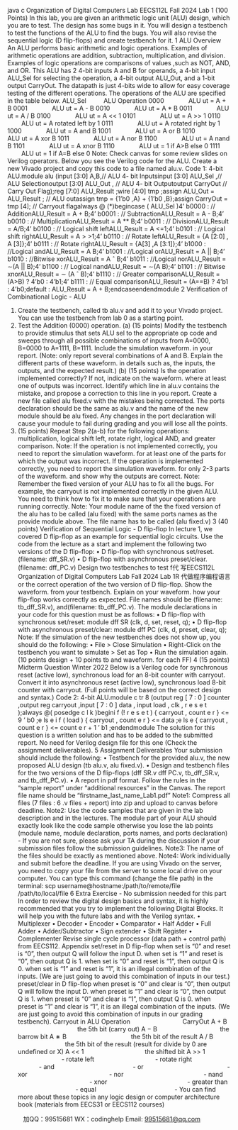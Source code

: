 java c
Organization of Digital Computers Lab
EECS112L
Fall 2024
Lab 1 (100 Points)
In this lab, you are given an arithmetic logic unit (ALU) design, which you are to test. The design has some bugs in it. You will design a testbench to test the functions of the ALU to find the bugs. You will also revise the sequential logic (D flip-flops) and create testbench for it.
1 ALU Overview
An ALU performs basic arithmetic and logic operations. Examples of arithmetic operations are addition, subtraction, multiplication, and division. Examples of logic operations are comparisons of values ,such as NOT, AND, and OR. This ALU has 2 4-bit inputs A and B for operands, a 4-bit input ALU_Sel for selecting the operation, a 4-bit output ALU_Out, and a 1-bit output CarryOut. The datapath is just 4-bits wide to allow for easy coverage testing of the different operations. The operations of the ALU are specified in the table below.
ALU_Sel          ALU Operation
0000              ALU ut = A + B
0001              ALU ut = A - B
0010              ALU ut = A * B
0011              ALU ut = A / B
0100              ALU ut = A << 1
0101              ALU ut = A >> 1
0110              ALU ut = A rotated left by 1
0111              ALU ut = A rotated right by 1
1000              ALU ut = A and B
1001              ALU ut = A or B
1010              ALU ut = A xor B
1011              ALU ut = A nor B
1100              ALU ut = A nand B
1101              ALU ut = A xnor B
1110              ALU ut = 1 if A>B else 0
1111              ALU ut = 1 if A=B else 0
Note: Check canvas for some review slides on Verilog operators.
Below you see the Verilog code for the ALU. Create a new Vivado project and copy this code to a file named alu.v.
Code 1: 4-bit ALU.module alu (input [3:0] A,B,// ALU 4- bit Inputsinput [3:0] ALU_Sel ,// ALU Selectionoutput [3:0] ALU_Out , // ALU 4- bit Outputoutput CarryOut // Carry Out Flag);reg [7:0] ALU_Result ;wire [4:0] tmp ;assign ALU_Out = ALU_Result ; // ALU outassign tmp = {1’b0 ,A} + {1’b0 ,B};assign CarryOut = tmp [4]; // Carryout flagalways @ (*)begincase ( ALU_Sel )4’ b0000 : // AdditionALU_Result = A + B;4’ b0001 : // SubtractionALU_Result = A - B;4’ b0010 : // MultiplicationALU_Result = A ** B;4’ b0011 : // DivisionALU_Result = A/B;4’ b0100 : // Logical shift leftALU_Result = A <=1;4’ b0101 : // Logical shift rightALU_Result = A > >1;4’ b0110 : // Rotate leftALU_Result = {A [2:0] , A [3]};4’ b0111 : // Rotate rightALU_Result = {A[3] ,A [3:1]};4’ b1000 : //Logical andALU_Result = A  B;4’ b1001 : //Logical orALU_Result = A || B;4’ b1010 : //Bitwise xorALU_Result = A ˆ B;4’ b1011 : //Logical norALU_Result = ∼(A || B);4’ b1100 : // Logical nandALU_Result = ∼(A  B);4’ b1101 : // Bitwise xnorALU_Result = ∼ (A ˆ B);4’ b1110 : // Greater comparisonALU_Result = (A>B) ? 4’b0 : 4’b1;4’ b1111 : // Equal comparisonALU_Result = (A==B) ? 4’b1 : 4’b0;default : ALU_Result = A + B;endcaseendendmodule
2 Verification of Combinational Logic - ALU
1. Create the testbench, called tb alu.v and add it to your Vivado project. You can use the testbench from lab 0 as a starting point.
2. Test the Addition (0000) operation.
(a) (15 points) Modify the testbench to provide stimulus that sets ALU sel to the appropriate op code and sweeps through all possible combinations of inputs from A=0000, B=0000 to A=1111, B=1111. Include the simulation waveform. in your report. (Note: only report several combinations of A and B. Explain the different parts of these waveform. in details such as, the inputs, the outputs, and the expected result.)
(b) (15 points) Is the operation implemented correctly? If not, indicate on the waveform. where at least one of outputs was incorrect. Identify which line in alu.v contains the mistake, and propose a correction to this line in you report. Create a new file called alu fixed.v with the mistakes being corrected. The ports declaration should be the same as alu.v and the name of the new module should be alu fixed. Any changes in the port declaration will cause your module to fail during grading and you will lose all the points.
3. (15 points) Repeat Step 2(a-b) for the following operations: multiplication, logical shift left, rotate right, logical AND, and greater comparison.
Note: If the operation is not implemented correctly, you need to report the simulation waveform. for at least one of the parts for which the output was incorrect. If the operation is implemented correctly, you need to report the simulation waveform. for only 2-3 parts of the waveform. and show why the outputs are correct.
Note: Remember the fixed version of your ALU has to fix all the bugs. For example, the carryout is not implemented correctly in the given ALU. You need to think how to fix it to make sure that your operations are running correctly.
Note: Your module name of the the fixed version of the alu has to be called (alu fixed) with the same ports names as the provide module above. The file name has to be called (alu fixed.v)
3 (40 points) Verification of Sequential Logic - D flip-flop
In lecture 1, we covered D flip-flop as an example for sequential logic circuits. Use the code from the lecture as a start and implement the following two versions of the D flip-flop:
• D flip-flop with synchronous set/reset. (filename: dff_SR.v)
• D flip-flop with asynchronous preset/clear. (filename: dff_PC.v)
Design two testbenches to test f代 写EECS112L Organization of Digital Computers Lab Fall 2024 Lab 1R
代做程序编程语言or the correct operation of the two version of D flip-flop. Show the waveform. from your testbench. Explain on your waveform. how your flip-flop works correctly as expected. File names should be (filename: tb_dff_SR.v), and(filename: tb_dff_PC.v).
The module declarations in your code for this question must be as follows:
• D flip-flop with synchronous set/reset: module dff SR (clk, d, set, reset, q);
• D flip-flop with asynchronous preset/clear: module dff PC (clk, d, preset, clear, q);
Note: If the simulation of the new testbenches does not show up, you should do the following:
• File > Close Simulation
• Right-Click on the testbench you want to simulate > Set as Top
• Run the simulation again.
(10 points design + 10 points tb and waveform. for each FF)
4 (15 points) Midterm Question Winter 2022
Below is a Verilog code for synchronous reset (active low), synchronous load for an 8-bit counter with carryout.
Convert it into asynchronous reset (active low), synchronous load 8-bit counter with carryout.
(Full points will be based on the correct design and syntax.)
Code 2: 4-bit ALU.module c tr 8 (output reg [ 7 : 0 ] counter ,output reg carryout ,input [ 7 : 0 ] data , input load , clk , r e s e t );always @( posedge c l k )begini f (! r e s e t ) { carryout , count e r } <= 9 ’ b0 ;e ls e i f ( load ) { carryout , count e r } <= data ;e ls e { carryout , count e r } <= count e r + 1 ’ b1 ;endendmodule
The solution for this question is a written solution and has to be added to the submitted report. No need for Verilog design file for this one (Check the assignment deliverables).
5 Assignment Deliverables
Your submission should include the following:
• Testbench for the provided alu.v, the new proposed ALU design (tb alu.v, alu fixed.v).
• Design and testbench files for the two versions of the D flip-flops (dff SR.v dff PC.v, tb_dff_SR.v, and tb_dff_PC.v).
• A report in pdf format. Follow the rules in the “sample report” under “additional resources” in the Canvas. The report file name should be “firstname_last_name_Lab1.pdf”
Note1: Compress all files (7 files : 6 .v files + report) into zip and upload to canvas before deadline.
Note2: Use the code samples that are given in the lab description and in the lectures. The module part of your ALU should exactly look like the code sample otherwise you lose the lab points (module name, module declaration, ports names, and ports declaration) - If you are not sure, please ask your TA during the discussion if your submission files follow the submission guidelines.
Note3: The name of the files should be exactly as mentioned above.
Note4: Work individually and submit before the deadline.
If you are using Vivado on the server, you need to copy your file from the server to some local drive on your computer.
You can type this command (change the file path) in the terminal:
scp username@hostname:/path/to/remote/file /path/to/local/file
6 Extra Exercise - No submission needed for this part
In order to review the digital design basics and syntax, it is highly recommended that you try to implement the following Digital Blocks. It will help you with the future labs and with the Verilog syntax.
• Multiplexer
• Decoder
• Encoder
• Comparator
• Half Adder
• Full Adder
• Adder/Subtractor
• Sign extender
• Shift Register
• Complementer
Revise single cycle processor (data path + control path) from EECS112.
Appendix
set/reset in D flip-flop
when set is “0” and reset is “0”, then output Q will follow the input D.
when set is “1” and reset is “0”, then output Q is 1.
when set is “0” and reset is “1”, then output Q is 0.
when set is “1” and reset is “1”, it is an illegal combination of the inputs. (We are just going to avoid this combination of inputs in our test.)
preset/clear in D flip-flop
when preset is “0” and clear is “0”, then output Q will follow the input D.
when preset is “1” and clear is “0”, then output Q is 1.
when preset is “0” and clear is “1”, then output Q is 0.
when preset is “1” and clear is “1”, it is an illegal combination of the inputs. (We are just going to avoid this combination of inputs in our grading testbench).
Carryout in ALU
Operation                              CarryOut
A + B                                    the 5th bit (carry out)
A − B                                    the barrow bit
A ∗ B                                     the 5th bit of the result
A / B                                     the 5th bit of the result (result for divide by 0 are undefined or X)
A << 1                                   the shifted bit
A >> 1                                       -
rotate left                                   -
rotate right                                  -
and                                             -
or                                                -
xor                                               -
nor                                              -
nand                                             -
xnor                                              -
greater than                                   -
equal                                             -
You can find more about these topics in any logic design or computer architecture book (materials from EECS31 or EECS112 courses)







         
加QQ：99515681  WX：codinghelp  Email: 99515681@qq.com
